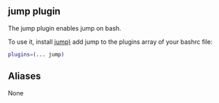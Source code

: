 ## jump plugin

The jump plugin enables jump on bash.

To use it, install
[jump)](https://github.com/gsamokovarov/jump?tab=readme-ov-file#installation)
add jump to the plugins array of your bashrc file:

```bash
plugins=(... jump)
```

## Aliases

None
